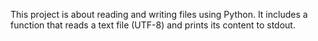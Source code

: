This project is about reading and writing files using Python. It includes a function that reads a text file (UTF-8) and prints its content to stdout.
